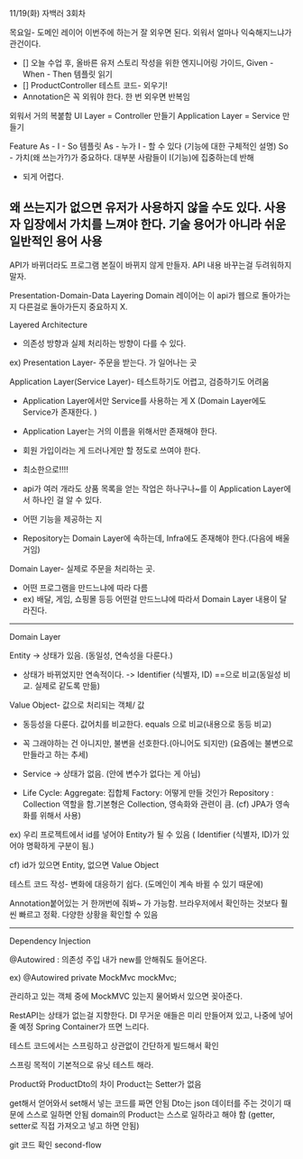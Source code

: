 11/19(화)
자백러  3회차

목요일- 도메인 레이어
이번주에 하는거 잘 외우면 된다.
외워서 얼마나 익숙해지느냐가 관건이다.
- [] 오늘 수업 후,  올바른 유저 스토리 작성을 위한 엔지니어링 가이드, 
Given - When - Then 템플릿 읽기
- [] ProductController 테스트 코드- 외우기!
- Annotation은 꼭 외워야 한다. 한 번 외우면 반복임

외워서 거의 복붙함
UI Layer = Controller 만들기
Application Layer = Service 만들기

Feature
As - I - So 템플릿
As - 누가
I - 할 수 있다 (기능에 대한 구체적인 설명)
So - 가치(왜 쓰는가?)가 중요하다.
대부분 사람들이 I(기능)에 집중하는데 반해
- 되게 어렵다.

왜 쓰는지가 없으면 유저가 사용하지 않을 수도 있다.
사용자 입장에서 가치를 느껴야 한다.
기술 용어가 아니라 쉬운 일반적인 용어 사용
---
API가 바뀌더라도 프로그램 본질이 바뀌지 않게 만들자.
API 내용 바꾸는걸 두려워하지 말자.

Presentation-Domain-Data Layering
Domain 레이어는 이 api가 웹으로 돌아가는지 다른걸로 돌아가든지 
중요하지 X. 




Layered Architecture
- 의존성 방향과 실제 처리하는 방향이 다를 수 있다. 

ex) 
Presentation Layer- 주문을 받는다. 가 일어나는 곳

Application Layer(Service Layer)- 테스트하기도 어렵고, 검증하기도 어려움
- Application Layer에서만 Service를 사용하는 게 X
(Domain Layer에도 Service가 존재한다. )

- Application Layer는 거의 이름을 위해서만 존재해야 한다.
- 회원 가입이라는 게 드러나게만 할 정도로 쓰여야 한다.
- 최소한으로!!!!
- api가 여러 개라도 상품 목록을 얻는 작업은 하나구나~를 이 Application Layer에서 하나인 걸 알 수 있다.

- 어떤 기능을 제공하는 지

- Repository는 Domain Layer에 속하는데, Infra에도 존재해야 한다.(다음에 배울 거임)

Domain Layer- 실제로 주문을 처리하는 곳.
- 어떤 프로그램을 만드느냐에 따라 다름
- ex) 배달, 게임, 쇼핑몰 등등 어떤걸 만드느냐에 따라서 Domain Layer 내용이 달라진다.

---

Domain Layer

Entity → 상태가 있음. (동일성, 연속성을 다룬다.)
- 상태가 바뀌었지만 연속적이다.
-> Identifier (식별자, ID)
==으로 비교(동일성 비교. 실제로 같도록 만듦)

Value Object- 값으로 처리되는 객체/ 값
- 동등성을 다룬다. 값어치를 비교한다.
equals 으로 비교(내용으로 동등 비교)
- 꼭 그래야하는 건 아니지만, 불변을 선호한다.(아니어도 되지만)
(요즘에는 불변으로 만들라고 하는 추세)

- Service → 상태가 없음.
(안에 변수가 없다는 게 아님)


- Life Cycle:
Aggregate: 집합체
Factory: 어떻게 만들 것인가
Repository
: Collection 역할을 함.기본형은 Collection, 영속화와 관련이 큼.
(cf) JPA가 영속화를 위해서 사용)

ex) 우리 프로젝트에서 id를 넣어야 Entity가 될 수 있음
( Identifier (식별자, ID)가 있어야 명확하게 구분이 됨.)


cf) id가 있으면 Entity, 없으면 Value Object

테스트 코드 작성- 변화에 대응하기 쉽다.
(도메인이 계속 바뀔 수 있기 때문에)

Annotation붙어있는 거 한꺼번에 줘봐~ 가 가능함.
브라우저에서 확인하는 것보다 훨씬 빠르고 정확.
다양한 상황을 확인할 수 있음

---
Dependency Injection

 @Autowired
: 의존성 주입
내가 new를 안해줘도 들어온다.

ex) 
  @Autowired
    private MockMvc mockMvc;

관리하고 있는 객체 중에 MockMVC 있는지 물어봐서 있으면 꽂아준다.


RestAPI는 상태가 없는걸 지향한다.
DI
무거운 애들은 미리 만들어져 있고, 나중에 넣어줄 예정
Spring Container가 뜨면 느리다.


테스트 코드에서는 스프링하고 상관없이
간단하게 빌드해서 확인

스프링 목적이 기본적으로 유닛 테스트 해라.



Product와 ProductDto의 차이
Product는 Setter가 없음

get해서 얻어와서 set해서 넣는 코드를 짜면 안됨
Dto는 json 데이터를 주는 것이기 때문에 스스로 일하면 안됨
domain의 Product는 스스로 일하라고 해야 함
(getter, setter로 직접 가져오고 넣고 하면 안됨)


git 코드 확인
second-flow

